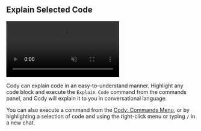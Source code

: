 ## Explain Selected Code

<video autoPlay muted loop playsInline>
    <source
        type="video/mp4"
        src="https://storage.googleapis.com/sourcegraph-assets/website/Product%20Animations/cody-explain-code-aug2023.mp4"
    />
</video>

Cody can explain code in an easy-to-understand manner. Highlight any code block and execute the `Explain Code` command from the commands panel, and Cody will explain it to you in conversational language.

You can also execute a command from the [Cody: Commands Menu](command:cody.action.commands.menu), or by highlighting a selection of code and using the right-click menu or typing `/` in a new chat. 
